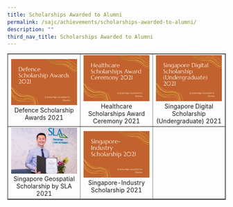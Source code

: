 ```yaml
---
title: Scholarships Awarded to Alumni
permalink: /sajc/achievements/scholarships-awarded-to-alumni/
description: ""
third_nav_title: Scholarships Awarded to Alumni
---
```

<table style="border-collapse: collapse; width: 100%;" border="1">
<tbody>
<tr>
<td style="width: 33.3333%; text-align: center;"><a href="/sajc/achievements/scholarships-awarded-to-alumni/defence-scholarship-awards-2021"><img src="/images/saa1.jpg"></a>Defence Scholarship Awards 2021</td>
<td style="width: 33.3333%; text-align: center;"><a href="/sajc/achievements/scholarships-awarded-to-alumni/healthcare-scholarships-award-ceremony-2021"><img src="/images/saa2.jpg"></a>Healthcare Scholarships Award Ceremony 2021</td>
<td style="width: 33.3333%; text-align: center;"><a href="/sajc/achievements/scholarships-awarded-to-alumni/singapore-digital-scholarship-undergraduate-2021"><img src="/images/saa3.jpg"></a>Singapore Digital Scholarship (Undergraduate) 2021</td>
</tr>
<tr>
<td style="width: 33.3333%; text-align: center;"><a href="/sajc/achievements/scholarships-awarded-to-alumni/singapore-geospatial-scholarship-by-sla-2021"><img src="/images/saa4.jpg"></a>Singapore Geospatial Scholarship by SLA 2021</td>
<td style="width: 33.3333%; text-align: center;"><a href="/sajc/achievements/scholarships-awarded-to-alumni/singapore-industry-scholarship-2021"><img src="/images/saa5.jpg"></a>Singapore-Industry Scholarship 2021</td>
<td style="width: 33.3333%; text-align: center;">&nbsp;</td>
</tr>
</tbody>
</table>